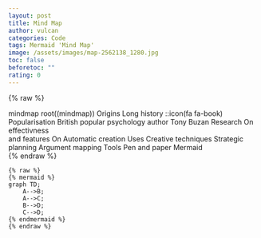 ```yaml
---
layout: post
title: Mind Map
author: vulcan
categories: Code
tags: Mermaid 'Mind Map'
image: /assets/images/map-2562138_1280.jpg
toc: false
beforetoc: ""
rating: 0
---
```

{% raw %}
<div class="mermaid">
mindmap
  root((mindmap))
    Origins
      Long history
      ::icon(fa fa-book)
      Popularisation
        British popular psychology author Tony Buzan
    Research
      On effectivness<br/>and features
      On Automatic creation
        Uses
            Creative techniques
            Strategic planning
            Argument mapping
    Tools
      Pen and paper
      Mermaid
</div>
{% endraw %}

<script src="{{ "/assets/js/mermaid.min.js" | relative_url }}"></script>

```
{% raw %}
{% mermaid %}
graph TD;
    A-->B;
    A-->C;
    B-->D;
    C-->D;
{% endmermaid %}
{% endraw %}
```
